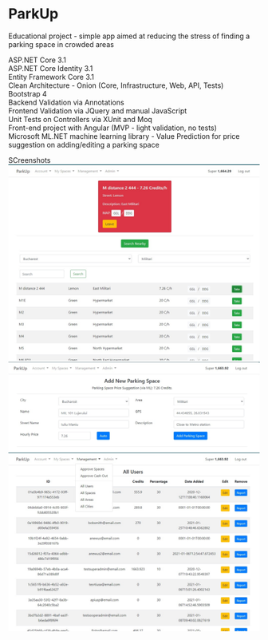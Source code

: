 # ParkUp
Educational project - simple app aimed at reducing the stress of finding a parking space in crowded areas

ASP.NET Core 3.1  
ASP.NET Core Identity 3.1  
Entity Framework Core 3.1  
Clean Architecture - Onion (Core, Infrastructure, Web, API, Tests)  
Bootstrap 4  
Backend Validation via Annotations  
Frontend Validation via JQuery and manual JavaScript  
Unit Tests on Controllers via XUnit and Moq  
Front-end project with Angular (MVP - light validation, no tests)  
Microsoft ML.NET machine learning library - Value Prediction for price suggestion on adding/editing a parking space  

SCreenshots  
![alt text](Screenshots/001.jpg?raw=true)
![alt text](Screenshots/002.jpg?raw=true)
![alt text](Screenshots/003.jpg?raw=true)
